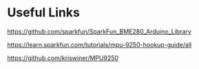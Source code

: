 # Useful Links

https://github.com/sparkfun/SparkFun_BME280_Arduino_Library

https://learn.sparkfun.com/tutorials/mpu-9250-hookup-guide/all

https://github.com/kriswiner/MPU9250

